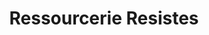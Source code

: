 ---
title: "Ressourcerie Resistes"
url: /darnetal/ressourcerie-resistes/
shop: magasin de variétés
---
